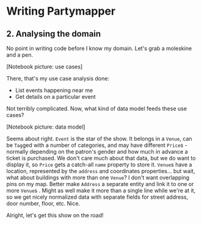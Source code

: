 # Writing Partymapper

## 2. Analysing the domain

No point in writing code before I know my domain. Let's grab a moleskine and a pen.

[Notebook picture: use cases]

There, that's my use case analysis done:

- List events happening near me
- Get details on a particular event

Not terribly complicated. Now, what kind of data model feeds these use cases?

[Notebook picture: data model]

Seems about right. `Event` is the star of the show. It belongs in a `Venue`, can be `Tag`ged with a number of categories, and may have different `Price`s - normally depending on the patron's gender and how much in advance a ticket is purchased. We don't care much about that data, but we do want to display it, so `Price` gets a catch-all `name` property to store it. `Venue`s have a location, represented by the `address` and coordinates properties... but wait, what about buildings with more than one `Venue`? I don't want overlapping pins on my map. Better make `Address` a separate entity and link it to one or more `Venue`s . Might as well make it more than a single line while we're at it, so we get nicely normalized data with separate fields for street address, door number, floor, etc. Nice.

Alright, let's get this show on the road!
